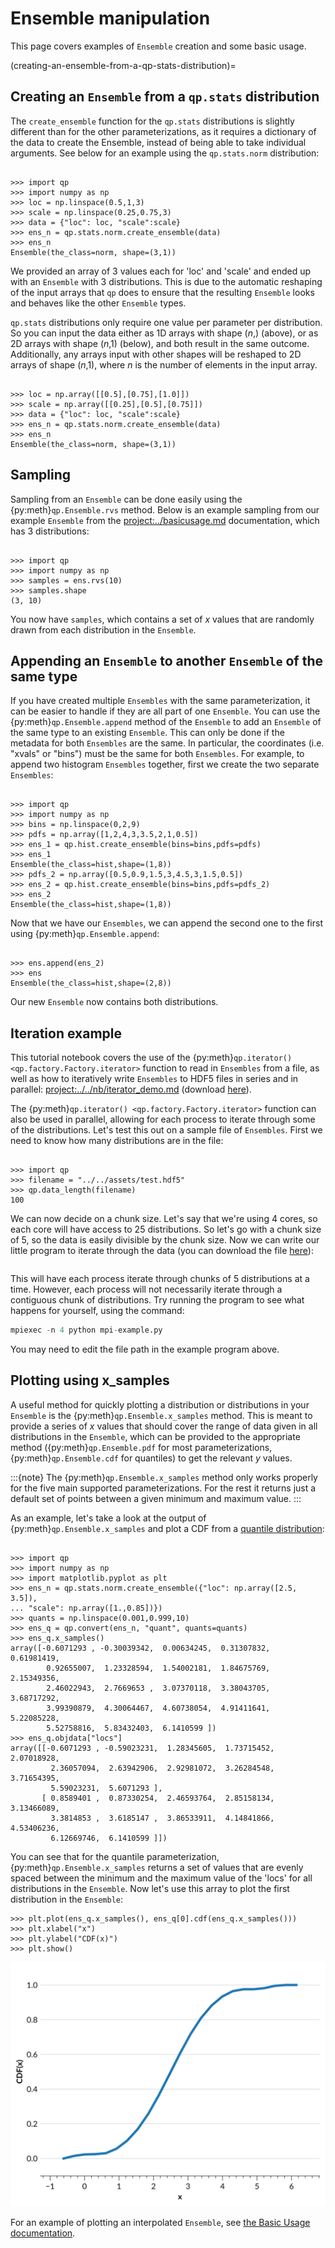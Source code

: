 # Ensemble manipulation

This page covers examples of `Ensemble` creation and some basic usage.

(creating-an-ensemble-from-a-qp-stats-distribution)=

## Creating an `Ensemble` from a `qp.stats` distribution

The `create_ensemble` function for the `qp.stats` distributions is slightly different than for the other parameterizations, as it requires a dictionary of the data to create the Ensemble, instead of being able to take individual arguments. See below for an example using the `qp.stats.norm` distribution:

```{doctest}

>>> import qp
>>> import numpy as np
>>> loc = np.linspace(0.5,1,3)
>>> scale = np.linspace(0.25,0.75,3)
>>> data = {"loc": loc, "scale":scale}
>>> ens_n = qp.stats.norm.create_ensemble(data)
>>> ens_n
Ensemble(the_class=norm, shape=(3,1))

```

We provided an array of 3 values each for 'loc' and 'scale' and ended up with an `Ensemble` with 3 distributions. This is due to the automatic reshaping of the input arrays that `qp` does to ensure that the resulting `Ensemble` looks and behaves like the other `Ensemble` types.

`qp.stats` distributions only require one value per parameter per distribution. So you can input the data either as 1D arrays with shape ($n$,) (above), or as 2D arrays with shape ($n$,1) (below), and both result in the same outcome. Additionally, any arrays input with other shapes will be reshaped to 2D arrays of shape ($n$,1), where $n$ is the number of elements in the input array.

```{doctest}

>>> loc = np.array([[0.5],[0.75],[1.0]])
>>> scale = np.array([[0.25],[0.5],[0.75]])
>>> data = {"loc": loc, "scale":scale}
>>> ens_n = qp.stats.norm.create_ensemble(data)
>>> ens_n
Ensemble(the_class=norm, shape=(3,1))

```

## Sampling

Sampling from an `Ensemble` can be done easily using the {py:meth}`qp.Ensemble.rvs` method. Below is an example sampling from our example `Ensemble` from the <project:../basicusage.md> documentation, which has 3 distributions:

```{doctest}

>>> import qp
>>> import numpy as np
>>> samples = ens.rvs(10)
>>> samples.shape
(3, 10)

```

You now have `samples`, which contains a set of $x$ values that are randomly drawn from each distribution in the `Ensemble`.

## Appending an `Ensemble` to another `Ensemble` of the same type

If you have created multiple `Ensembles` with the same parameterization, it can be easier to handle if they are all part of one `Ensemble`. You can use the {py:meth}`qp.Ensemble.append` method of the `Ensemble` to add an `Ensemble` of the same type to an existing `Ensemble`. This can only be done if the metadata for both `Ensembles` are the same. In particular, the coordinates (i.e. "xvals" or "bins") must be the same for both `Ensembles`. For example, to append two histogram `Ensembles` together, first we create the two separate `Ensembles`:

```{doctest}

>>> import qp
>>> import numpy as np
>>> bins = np.linspace(0,2,9)
>>> pdfs = np.array([1,2,4,3,3.5,2,1,0.5])
>>> ens_1 = qp.hist.create_ensemble(bins=bins,pdfs=pdfs)
>>> ens_1
Ensemble(the_class=hist,shape=(1,8))
>>> pdfs_2 = np.array([0.5,0.9,1.5,3,4.5,3,1.5,0.5])
>>> ens_2 = qp.hist.create_ensemble(bins=bins,pdfs=pdfs_2)
>>> ens_2
Ensemble(the_class=hist,shape=(1,8))

```

Now that we have our `Ensembles`, we can append the second one to the first using {py:meth}`qp.Ensemble.append`:

```{doctest}

>>> ens.append(ens_2)
>>> ens
Ensemble(the_class=hist,shape=(2,8))

```

Our new `Ensemble` now contains both distributions.

## Iteration example

This tutorial notebook covers the use of the {py:meth}`qp.iterator() <qp.factory.Factory.iterator>` function to read in `Ensembles` from a file, as well as how to iteratively write `Ensembles` to HDF5 files in series and in parallel: <project:../../nb/iterator_demo.md> (download [here](../../nb/iterator_demo.ipynb)).

The {py:meth}`qp.iterator() <qp.factory.Factory.iterator>` function can also be used in parallel, allowing for each process to iterate through some of the distributions. Let's test this out on a sample file of `Ensembles`. First we need to know how many distributions are in the file:

```{doctest}

>>> import qp
>>> filename = "../../assets/test.hdf5"
>>> qp.data_length(filename)
100

```

We can now decide on a chunk size. Let's say that we're using 4 cores, so each core will have access to 25 distributions. So let's go with a chunk size of 5, so the data is easily divisible by the chunk size. Now we can write our little program to iterate through the data (you can download the file [here](../../assets/mpi-example.py)):

```{literalinclude} ../../assets/mpi-example.py

```

This will have each process iterate through chunks of 5 distributions at a time. However, each process will not necessarily iterate through a contiguous chunk of distributions. Try running the program to see what happens for yourself, using the command:

```python
mpiexec -n 4 python mpi-example.py
```

You may need to edit the file path in the example program above.

## Plotting using x_samples

A useful method for quickly plotting a distribution or distributions in your `Ensemble` is the {py:meth}`qp.Ensemble.x_samples` method. This is meant to provide a series of $x$ values that should cover the range of data given in all distributions in the `Ensemble`, which can be provided to the appropriate method ({py:meth}`qp.Ensemble.pdf` for most parameterizations, {py:meth}`qp.Ensemble.cdf` for quantiles) to get the relevant $y$ values.

:::{note}
The {py:meth}`qp.Ensemble.x_samples` method only works properly for the five main supported parameterizations. For the rest it returns just a default set of points between a given minimum and maximum value.
:::

As an example, let's take a look at the output of {py:meth}`qp.Ensemble.x_samples` and plot a CDF from a [quantile distribution](../parameterizations/quant.md):

```{doctest}

>>> import qp
>>> import numpy as np
>>> import matplotlib.pyplot as plt
>>> ens_n = qp.stats.norm.create_ensemble({"loc": np.array([2.5, 3.5]),
... "scale": np.array([1.,0.85])})
>>> quants = np.linspace(0.001,0.999,10)
>>> ens_q = qp.convert(ens_n, "quant", quants=quants)
>>> ens_q.x_samples()
array([-0.6071293 , -0.30039342,  0.00634245,  0.31307832,  0.61981419,
        0.92655007,  1.23328594,  1.54002181,  1.84675769,  2.15349356,
        2.46022943,  2.7669653 ,  3.07370118,  3.38043705,  3.68717292,
        3.99390879,  4.30064467,  4.60738054,  4.91411641,  5.22085228,
        5.52758816,  5.83432403,  6.1410599 ])
>>> ens_q.objdata["locs"]
array([[-0.6071293 , -0.59023231,  1.28345605,  1.73715452,  2.07018928,
         2.36057094,  2.63942906,  2.92981072,  3.26284548,  3.71654395,
         5.59023231,  5.6071293 ],
       [ 0.8589401 ,  0.87330254,  2.46593764,  2.85158134,  3.13466089,
         3.3814853 ,  3.6185147 ,  3.86533911,  4.14841866,  4.53406236,
         6.12669746,  6.1410599 ]])

```

You can see that for the quantile parameterization, {py:meth}`qp.Ensemble.x_samples` returns a set of values that are evenly spaced between the minimum and the maximum value of the 'locs' for all distributions in the `Ensemble`. Now let's use this array to plot the first distribution in the `Ensemble`:

```{doctest}
>>> plt.plot(ens_q.x_samples(), ens_q[0].cdf(ens_q.x_samples()))
>>> plt.xlabel("x")
>>> plt.ylabel("CDF(x)")
>>> plt.show()

```

![quant-plot](../../assets/cookbook-plotting-quant.svg)

For an example of plotting an interpolated `Ensemble`, see [the Basic Usage documentation](../basicusage.md#converting-between-parameterizations).
